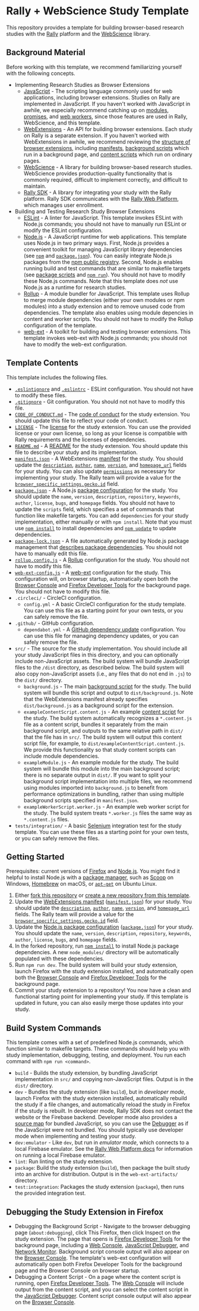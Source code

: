 # Rally + WebScience Study Template
This repository provides a template for building browser-based research studies with the [Rally](https://rally.mozilla.org/) platform and the [WebScience](https://github.com/mozilla-rally/web-science/) library.

## Background Material

Before working with this template, we recommend familiarizing yourself with the following concepts.

* Implementing Research Studies as Browser Extensions
  * [JavaScript](https://developer.mozilla.org/en-US/docs/Web/JavaScript/Guide/Introduction) - The scripting language commonly used for web applications, including browser extensions. Studies on Rally are implemented in JavaScript. If you haven't worked with JavaScript in awhile, we especially recommend catching up on [modules](https://developer.mozilla.org/en-US/docs/Web/JavaScript/Guide/Modules), [promises](https://developer.mozilla.org/en-US/docs/Web/JavaScript/Reference/Global_Objects/Promise), and [web workers](https://developer.mozilla.org/en-US/docs/Web/API/Web_Workers_API/Using_web_workers), since those features are used in Rally, WebScience, and this template.
  * [WebExtensions](https://developer.mozilla.org/en-US/docs/Mozilla/Add-ons/WebExtensions) - An API for building browser extensions. Each study on Rally is a separate extension. If you haven't worked with WebExtensions in awhile, we recommend reviewing the [structure of browser extensions](https://developer.mozilla.org/en-US/docs/Mozilla/Add-ons/WebExtensions/Anatomy_of_a_WebExtension), including [manifests](https://developer.mozilla.org/en-US/docs/Mozilla/Add-ons/WebExtensions/manifest.json), [background scripts](https://developer.mozilla.org/en-US/docs/Mozilla/Add-ons/WebExtensions/Anatomy_of_a_WebExtension#background_scripts) which run in a background page, and [content scripts](https://developer.mozilla.org/en-US/docs/Mozilla/Add-ons/WebExtensions/Content_scripts) which run on ordinary pages.
  * [WebScience](https://github.com/mozilla-rally/web-science/) - A library for building browser-based research studies. WebScience provides production-quality functionality that is commonly required, difficult to implement correctly, and difficult to maintain.
  * [Rally SDK](https://github.com/mozilla-rally/rally-sdk) - A library for integrating your study with the Rally platform. Rally SDK communicates with the [Rally Web Platform](https://github.com/mozilla-rally/rally-web-platform), which manages user enrollment. 
* Building and Testing Research Study Browser Extensions
  * [ESLint](https://eslint.org/) - A linter for JavaScript. This template invokes ESLint with Node.js commands; you should not have to manually run ESLint or modify the ESLint configuration.
  * [Node.js](https://nodejs.org/) - A JavaScript runtime for web applications. This template uses Node.js in two primary ways. First, Node.js provides a convenient toolkit for managing JavaScript library dependencies (see [`npm`](https://docs.npmjs.com/cli/v7/commands/npm) and [`package.json`](https://docs.npmjs.com/cli/v7/configuring-npm/package-json)). You can easily integrate Node.js packages from the [npm public registry](https://www.npmjs.com/). Second, Node.js enables running build and test commands that are similar to makefile targets (see [package scripts](https://docs.npmjs.com/cli/v7/using-npm/scripts) and [`npm run`](https://docs.npmjs.com/cli/v7/commands/npm-run-script)). You should not have to modify these Node.js commands. Note that this template does _not_ use Node.js as a runtime for research studies.
  * [Rollup](https://rollupjs.org/) - A module bundler for JavaScript. This template uses Rollup to merge module dependencies (either your own modules or npm modules) into a study extension and to remove unused code from dependencies. The template also enables using module depencies in content and worker scripts. You should not have to modify the Rollup configuration of the template.
  * [web-ext](https://extensionworkshop.com/documentation/develop/getting-started-with-web-ext/) - A toolkit for building and testing browser extensions. This template invokes web-ext with Node.js commands; you should not have to modify the web-ext configuration.

## Template Contents

This template includes the following files.

* [`.eslintignore`](./eslintignore) and [`.eslintrc`](./eslintrc) - ESLint configuration. You should not have to modify these files.
* [`.gitignore`](./gitignore) - Git configuration. You should not not have to modify this file.
* [`CODE_OF_CONDUCT.md`](./CODE_OF_CONDUCT.md) - The [code of conduct](https://docs.github.com/en/communities/setting-up-your-project-for-healthy-contributions/adding-a-code-of-conduct-to-your-project) for the study extension. You should update this file to reflect your code of conduct.
* [`LICENSE`](./LICENSE) - The [license](https://docs.github.com/en/github/creating-cloning-and-archiving-repositories/licensing-a-repository) for the study extension. You can use the provided license or your own license, so long as your license is compatible with Rally requirements and the licenses of dependencies.
* [`README.md`](./README.md) - A [README](https://docs.github.com/en/github/creating-cloning-and-archiving-repositories/about-readmes) for the study extension. You should update this file to describe your study and its implementation.
* [`manifest.json`](./manifest.json) - A WebExtensions [manifest](https://developer.mozilla.org/en-US/docs/Mozilla/Add-ons/WebExtensions/manifest.json) for the study. You should update the [`description`](https://developer.mozilla.org/en-US/docs/Mozilla/Add-ons/WebExtensions/manifest.json/description), [`author`](https://developer.mozilla.org/en-US/docs/Mozilla/Add-ons/WebExtensions/manifest.json/author), [`name`](https://developer.mozilla.org/en-US/docs/Mozilla/Add-ons/WebExtensions/manifest.json/name), [`version`](https://developer.mozilla.org/en-US/docs/Mozilla/Add-ons/WebExtensions/manifest.json/version), and [`homepage_url`](https://developer.mozilla.org/en-US/docs/Mozilla/Add-ons/WebExtensions/manifest.json/homepage_url) fields for your study. You can also update [`permissions`](https://developer.mozilla.org/en-US/docs/Mozilla/Add-ons/WebExtensions/manifest.json/permissions) as necessary for implementing your study. The Rally team will provide a value for the [`browser_specific_settings.gecko.id`](https://developer.mozilla.org/en-US/docs/Mozilla/Add-ons/WebExtensions/manifest.json/browser_specific_settings) field.
* [`package.json`](./package.json) - A Node.js [package configuration](https://docs.npmjs.com/cli/v7/configuring-npm/package-json) for the study. You should update the `name`, `version`, `description`, `repository`, `keywords`, `author`, `license`, `bugs`, and `homepage` fields. You should not have to update the `scripts` field, which specifies a set of commands that function like makefile targets. You can add `dependencies` for your study implementation, either manually or with `npm install`. Note that you must use [`npm install`](https://docs.npmjs.com/cli/v7/commands/npm-install) to install dependencies and [`npm update`](https://docs.npmjs.com/cli/v7/commands/npm-update) to update dependencies.
* [`package-lock.json`](./package-lock.json) - A file automatically generated by Node.js package management that [describes package dependencies](https://docs.npmjs.com/cli/v7/configuring-npm/package-lock-json). You should not have to manually edit this file.
* [`rollup.config.js`](./rollup.config.js) - A [Rollup](https://rollupjs.org/) configuration for the study. You should not have to modify this file.
* [`web-ext-config.js`](./web-ext-config.js) - A [web-ext](https://extensionworkshop.com/documentation/develop/getting-started-with-web-ext/) configuration for the study. This configuration will, on browser startup, automatically open both the [Browser Console](https://developer.mozilla.org/en-US/docs/Tools/Browser_Console) and [Firefox Developer Tools](https://developer.mozilla.org/en-US/docs/Tools) for the background page. You should not have to modify this file.
* `.circleci/` - CircleCI configuration.
  * `config.yml` - A basic CircleCI configuration for the study template. You can use this file as a starting point for your own tests, or you can safely remove the file.
* `.github/` - GitHub configuration.
  * `dependabot.yml` - A [GitHub dependency update](https://docs.github.com/en/code-security/supply-chain-security/keeping-your-dependencies-updated-automatically) configuration. You can use this file for managing dependency updates, or you can safely remove the file.
* `src/` - The source for the study implementation. You should include all your study JavaScript files in this directory, and you can optionally include non-JavaScript assets. The build system will bundle JavaScript files to the `/dist` directory, as described below. The build system will also copy non-JavaScript assets (i.e., any files that do not end in `.js`) to the `dist/` directory.
  * `background.js` - The main [background script](https://developer.mozilla.org/en-US/docs/Mozilla/Add-ons/WebExtensions/Anatomy_of_a_WebExtension#background_scripts) for the study. The build system will bundle this script and output to `dist/background.js`. Note that the WebExtensions manifest already specifies `dist/background.js` as a background script for the extension.
  * `exampleContentScript.content.js` - An example [content script](https://developer.mozilla.org/en-US/docs/Mozilla/Add-ons/WebExtensions/Content_scripts) for the study. The build system automatically recognizes a `*.content.js` file as a content script, bundles it separately from the main background script, and outputs to the same relative path in `dist/` that the file has in `src/`. The build system will output this content script file, for example, to `dist/exampleContentScript.content.js`. We provide this functionality so that study content scripts can include module dependencies.
  * `exampleModule.js` - An example module for the study. The build system will bundle this module into the main background script; there is no separate output in `dist/`. If you want to split your background script implementation into multiple files, we recommend using modules imported into `background.js` to benefit from performance optimizations in bundling, rather than using multiple background scripts specified in `manifest.json`.
  * `exampleWorkerScript.worker.js` - An example web worker script for the study. The build system treats `*.worker.js` files the same way as `*.content.js` files.
* `tests/integration/` - A basic [Selenium](https://www.selenium.dev/) integration test for the study template. You can use these files as a starting point for your own tests, or you can safely remove the files.

## Getting Started

Prerequisites: current versions of [Firefox](https://www.mozilla.org/firefox/new/) and [Node.js](https://nodejs.org/). You might find it helpful to install Node.js with a [package manager](https://nodejs.org/en/download/package-manager/), such as [Scoop](https://scoop.sh/) on Windows, [Homebrew](https://brew.sh/) on macOS, or [`apt-get`](https://help.ubuntu.com/community/AptGet/Howto) on Ubuntu Linux.
1. Either [fork this repository](https://docs.github.com/en/github/getting-started-with-github/fork-a-repo) or [create a new repository from this template](https://docs.github.com/en/github/creating-cloning-and-archiving-repositories/creating-a-repository-on-github/creating-a-repository-from-a-template).
2. Update the [WebExtensions manifest](https://developer.mozilla.org/en-US/docs/Mozilla/Add-ons/WebExtensions/manifest.json) ([`manifest.json`](./manifest.json)) for your study. You should update the [`description`](https://developer.mozilla.org/en-US/docs/Mozilla/Add-ons/WebExtensions/manifest.json/description), [`author`](https://developer.mozilla.org/en-US/docs/Mozilla/Add-ons/WebExtensions/manifest.json/author), [`name`](https://developer.mozilla.org/en-US/docs/Mozilla/Add-ons/WebExtensions/manifest.json/name), [`version`](https://developer.mozilla.org/en-US/docs/Mozilla/Add-ons/WebExtensions/manifest.json/version), and [`homepage_url`](https://developer.mozilla.org/en-US/docs/Mozilla/Add-ons/WebExtensions/manifest.json/homepage_url) fields. The Rally team will provide a value for the [`browser_specific_settings.gecko.id`](https://developer.mozilla.org/en-US/docs/Mozilla/Add-ons/WebExtensions/manifest.json/browser_specific_settings) field.
3. Update the [Node.js package configuration](https://docs.npmjs.com/cli/v7/configuring-npm/package-json) ([`package.json`](./package.json)) for your study. You should update the `name`, `version`, `description`, `repository`, `keywords`, `author`, `license`, `bugs`, and `homepage` fields.
4. In the forked repository, run [`npm install`](https://docs.npmjs.com/cli/v7/commands/npm-install) to install Node.js package dependencies. A new `node_modules/` directory will be automatically populated with these dependencies.
5. Run `npm run dev`. The build system will build your study extension, launch Firefox with the study extension installed, and automatically open both the [Browser Console](https://developer.mozilla.org/en-US/docs/Tools/Browser_Console) and [Firefox Developer Tools](https://developer.mozilla.org/en-US/docs/Tools) for the background page.
6. Commit your study extension to a repository! You now have a clean and functional starting point for implementing your study. If this template is updated in future, you can also easily merge those updates into your study.

## Build System Commands
This template comes with a set of predefined Node.js commands, which function similar to makefile targets. These commands should help you with study implementation, debugging, testing, and deployment. You run each command with `npm run <command>`.

* `build` - Builds the study extension, by bundling JavaScript implementation in `src/` and copying non-JavaScript files. Output is in the `dist/` directory.
* `dev` - Bundles the study extension (like `build`), but in _developer mode_, launch Firefox with the study extension installed, automatically rebuild the study if a file changes, and automatically reload the study in Firefox if the study is rebuilt. In developer mode, Rally SDK does not contact the website or the Firebase backend. Developer mode also provides a [source map](https://developer.mozilla.org/en-US/docs/Tools/Debugger/How_to/Use_a_source_map) for bundled JavaScript, so you can use the [Debugger](https://developer.mozilla.org/en-US/docs/Tools/Debugger) as if the JavaScript were not bundled. You should typically use developer mode when implementing and testing your study.
* `dev:emulator` - Like `dev`, but run in _emulator mode_, which connects to a local Firebase emulator. See the [Rally Web Platform docs](https://github.com/mozilla-rally/rally-web-platform#quickstart) for information on running a local Firebase emulator.
* `lint`: Run linting on the study extension.
* `package`: Build the study extension (`build`), then package the built study into an archive for distribution. Output is in the `web-ext-artifacts/` directory.
* `test:integration`: Packages the study extension (`package`), then runs the provided integration test.

## Debugging the Study Extension in Firefox
* Debugging the Background Script - Navigate to the browser debugging page (`about:debugging`), click This Firefox, then click Inspect on the study extension. The page that opens is [Firefox Developer Tools](https://developer.mozilla.org/en-US/docs/Tools) for the background page, including a [Web Console](https://developer.mozilla.org/en-US/docs/Tools/Web_Console), [JavaScript Debugger](https://developer.mozilla.org/en-US/docs/Tools/Debugger), and [Network Monitor](https://developer.mozilla.org/en-US/docs/Tools/Network_Monitor). Background script console output will also appear on the [Browser Console](https://developer.mozilla.org/en-US/docs/Tools/Browser_Console). The template's web-ext configuration will automatically open both Firefox Developer Tools for the background page and the Browser Console on browser startup.
* Debugging a Content Script - On a page where the content script is running, open [Firefox Developer Tools](https://developer.mozilla.org/en-US/docs/Tools). The [Web Console](https://developer.mozilla.org/en-US/docs/Tools/Web_Console) will include output from the content script, and you can select the content script in the [JavaScript Debugger](https://developer.mozilla.org/en-US/docs/Tools/Debugger). Content script console output will also appear on the [Browser Console](https://developer.mozilla.org/en-US/docs/Tools/Browser_Console).
